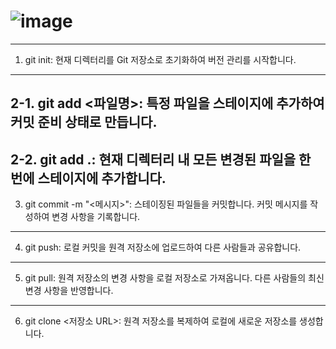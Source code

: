 # ![image](https://github.com/user-attachments/assets/d62de086-dbe0-402e-ab63-71bb8f6fc049)
---
1. git init: 현재 디렉터리를 Git 저장소로 초기화하여 버전 관리를 시작합니다.
---
2-1. git add <파일명>: 특정 파일을 스테이지에 추가하여 커밋 준비 상태로 만듭니다.
---
2-2. git add .: 현재 디렉터리 내 모든 변경된 파일을 한 번에 스테이지에 추가합니다.
---
3. git commit -m "<메시지>": 스테이징된 파일들을 커밋합니다. 커밋 메시지를 작성하여 변경 사항을 기록합니다.
---
4. git push: 로컬 커밋을 원격 저장소에 업로드하여 다른 사람들과 공유합니다.
---
5. git pull: 원격 저장소의 변경 사항을 로컬 저장소로 가져옵니다. 다른 사람들의 최신 변경 사항을 반영합니다.
---
6. git clone <저장소 URL>: 원격 저장소를 복제하여 로컬에 새로운 저장소를 생성합니다.
